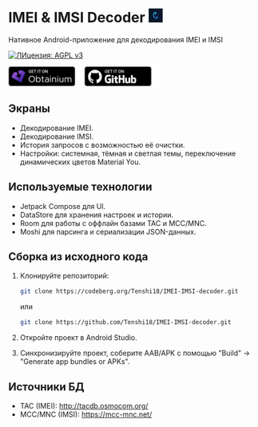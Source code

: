 # IMEI & IMSI Decoder <img src="./app/src/main/res/mipmap-hdpi/ic_launcher_foreground.webp" height="28">

Нативное Android-приложение для декодирования IMEI и IMSI

[![ЛИцензия: AGPL v3](https://img.shields.io/badge/Лицензия-AGPLv3-blue.svg)](https://www.gnu.org/licenses/agpl-3.0.html)

[<img src="./download-sources-images/obtainium.png" height="40">](https://apps.obtainium.imranr.dev/redirect?r=obtainium://app/%7B%22id%22%3A%22com.tenshi18.imeiimsidecoder%22%2C%22url%22%3A%22https%3A%2F%2Fgithub.com%2FTenshi18%2FIMEI-IMSI-Decoder%22%2C%22author%22%3A%22Tenshi18%22%2C%22name%22%3A%22IMEI%20%26%20IMSI%20decoder%22%2C%22preferredApkIndex%22%3A0%2C%22additionalSettings%22%3A%22%7B%5C%22includePrereleases%5C%22%3Atrue%2C%5C%22fallbackToOlderReleases%5C%22%3Atrue%2C%5C%22filterReleaseTitlesByRegEx%5C%22%3A%5C%22%5C%22%2C%5C%22filterReleaseNotesByRegEx%5C%22%3A%5C%22%5C%22%2C%5C%22verifyLatestTag%5C%22%3Afalse%2C%5C%22sortMethodChoice%5C%22%3A%5C%22date%5C%22%2C%5C%22useLatestAssetDateAsReleaseDate%5C%22%3Afalse%2C%5C%22releaseTitleAsVersion%5C%22%3Afalse%2C%5C%22trackOnly%5C%22%3Afalse%2C%5C%22versionExtractionRegEx%5C%22%3A%5C%22%5C%22%2C%5C%22matchGroupToUse%5C%22%3A%5C%22%5C%22%2C%5C%22versionDetection%5C%22%3Atrue%2C%5C%22releaseDateAsVersion%5C%22%3Afalse%2C%5C%22useVersionCodeAsOSVersion%5C%22%3Afalse%2C%5C%22apkFilterRegEx%5C%22%3A%5C%22%5C%22%2C%5C%22invertAPKFilter%5C%22%3Afalse%2C%5C%22autoApkFilterByArch%5C%22%3Atrue%2C%5C%22appName%5C%22%3A%5C%22%5C%22%2C%5C%22appAuthor%5C%22%3A%5C%22%5C%22%2C%5C%22shizukuPretendToBeGooglePlay%5C%22%3Afalse%2C%5C%22allowInsecure%5C%22%3Afalse%2C%5C%22exemptFromBackgroundUpdates%5C%22%3Afalse%2C%5C%22skipUpdateNotifications%5C%22%3Afalse%2C%5C%22about%5C%22%3A%5C%22%5C%22%2C%5C%22refreshBeforeDownload%5C%22%3Afalse%7D%22%2C%22overrideSource%22%3Anull%7D)
[<img src="./download-sources-images/github.png" height="40">](https://github.com/Tenshi18/IMEI-IMSI-decoder/releases)



## Экраны
- Декодирование IMEI.
- Декодирование IMSI.
- История запросов с возможностью её очистки.
- Настройки: системная, тёмная и светлая темы, переключение динамических цветов Material You.

## Используемые технологии
- Jetpack Compose для UI.
- DataStore для хранения настроек и истории.
- Room для работы с оффлайн базами TAC и MCC/MNC.
- Moshi для парсинга и сериализации JSON-данных.

## Сборка из исходного кода
1. Клонируйте репозиторий:
   ```bash
   git clone https://codeberg.org/Tenshi18/IMEI-IMSI-decoder.git
   ```
   или
   
   ```bash
   git clone https://github.com/Tenshi18/IMEI-IMSI-decoder.git
   ```
2. Откройте проект в Android Studio.
3. Синхронизируйте проект, соберите AAB/APK с помощью "Build" -> "Generate app bundles or APKs".

## Источники БД
- TAC (IMEI): http://tacdb.osmocom.org/
- MCC/MNC (IMSI): https://mcc-mnc.net/
